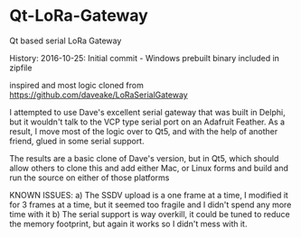 # Qt-LoRa-Gateway
Qt based serial LoRa Gateway

History:
2016-10-25: Initial commit - Windows prebuilt binary included in zipfile

inspired and most logic cloned from https://github.com/daveake/LoRaSerialGateway

I attempted to use Dave's excellent serial gateway that was built in Delphi, but it wouldn't talk
to the VCP type serial port on an Adafruit Feather.  As a result, I move most of the logic over to
Qt5, and with the help of another friend, glued in some serial support.

The results are a basic clone of Dave's version, but in Qt5, which should allow others to clone 
this and add either Mac, or Linux forms and build and run the source on either of those platforms

KNOWN ISSUES:
a) The SSDV upload is a one frame at a time, I modified it for 3 frames at a time, but it seemed
too fragile and I didn't spend any more time with it
b) The serial support is way overkill, it could be tuned to reduce the memory footprint, but again
it works so I didn't mess with it.


